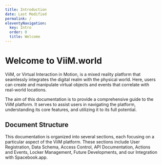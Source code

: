 ```yaml
---
title: Introduction
date: Last Modified
permalink: /
eleventyNavigation:
  key: Intro 
  order: 0
  title: Welcome
---
```


# Welcome to ViiM.world

ViiM, or Virtual Interaction in Motion, is a mixed reality platform that seamlessly integrates the digital realm with the physical world. Here, users can create and manipulate virtual objects and events that correlate with real-world locations.

The aim of this documentation is to provide a comprehensive guide to the ViiM platform. It serves to assist users in navigating the platform, understanding its core features, and utilizing it to its full potential. 

## Document Structure

This documentation is organized into several sections, each focusing on a particular aspect of the ViiM platform. These sections include User Registration, Data Schema, Access Control, API Documentation, Actions and Events, Locker Management, Future Developments, and our Integration with Spacebook.app.
